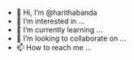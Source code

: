 - 👋 Hi, I’m @harithabanda
- 👀 I’m interested in ...
- 🌱 I’m currently learning ...
- 💞️ I’m looking to collaborate on ...
- 📫 How to reach me ...

<!---
harithabanda/harithabanda is a ✨ special ✨ repository because its `README.md` (this file) appears on your GitHub profile.
You can click the Preview link to take a look at your changes.
--->
